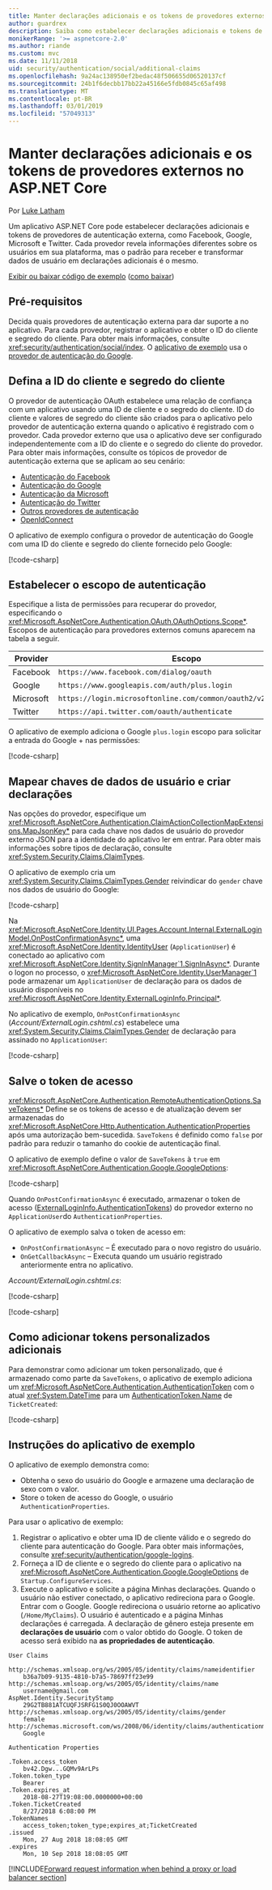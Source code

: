 ```yaml
---
title: Manter declarações adicionais e os tokens de provedores externos no ASP.NET Core
author: guardrex
description: Saiba como estabelecer declarações adicionais e tokens de provedores externos.
monikerRange: '>= aspnetcore-2.0'
ms.author: riande
ms.custom: mvc
ms.date: 11/11/2018
uid: security/authentication/social/additional-claims
ms.openlocfilehash: 9a24ac138950ef2bedac48f506655d06520137cf
ms.sourcegitcommit: 24b1f6decbb17bb22a45166e5fdb0845c65af498
ms.translationtype: MT
ms.contentlocale: pt-BR
ms.lasthandoff: 03/01/2019
ms.locfileid: "57049313"
---
```

# <a name="persist-additional-claims-and-tokens-from-external-providers-in-aspnet-core"></a>Manter declarações adicionais e os tokens de provedores externos no ASP.NET Core

Por [Luke Latham](https://github.com/guardrex)

Um aplicativo ASP.NET Core pode estabelecer declarações adicionais e tokens de provedores de autenticação externa, como Facebook, Google, Microsoft e Twitter. Cada provedor revela informações diferentes sobre os usuários em sua plataforma, mas o padrão para receber e transformar dados de usuário em declarações adicionais é o mesmo.

[Exibir ou baixar código de exemplo](https://github.com/aspnet/Docs/tree/master/aspnetcore/security/authentication/social/additional-claims/samples) ([como baixar](xref:index#how-to-download-a-sample))

## <a name="prerequisites"></a>Pré-requisitos

Decida quais provedores de autenticação externa para dar suporte a no aplicativo. Para cada provedor, registrar o aplicativo e obter o ID do cliente e segredo do cliente. Para obter mais informações, consulte <xref:security/authentication/social/index>. O [aplicativo de exemplo](#sample-app-instructions) usa o [provedor de autenticação do Google](xref:security/authentication/google-logins).

## <a name="set-the-client-id-and-client-secret"></a>Defina a ID do cliente e segredo do cliente

O provedor de autenticação OAuth estabelece uma relação de confiança com um aplicativo usando uma ID de cliente e o segredo do cliente. ID do cliente e valores de segredo do cliente são criados para o aplicativo pelo provedor de autenticação externa quando o aplicativo é registrado com o provedor. Cada provedor externo que usa o aplicativo deve ser configurado independentemente com a ID do cliente e o segredo do cliente do provedor. Para obter mais informações, consulte os tópicos de provedor de autenticação externa que se aplicam ao seu cenário:

* [Autenticação do Facebook](xref:security/authentication/facebook-logins)
* [Autenticação do Google](xref:security/authentication/google-logins)
* [Autenticação da Microsoft](xref:security/authentication/microsoft-logins)
* [Autenticação do Twitter](xref:security/authentication/twitter-logins)
* [Outros provedores de autenticação](xref:security/authentication/otherlogins)
* [OpenIdConnect](https://github.com/Azure-Samples/active-directory-aspnetcore-webapp-openidconnect-v2)

O aplicativo de exemplo configura o provedor de autenticação do Google com uma ID do cliente e segredo do cliente fornecido pelo Google:

[!code-csharp[](additional-claims/samples/2.x/AdditionalClaimsSample/Startup.cs?name=snippet_AddGoogle&highlight=4,6)]

## <a name="establish-the-authentication-scope"></a>Estabelecer o escopo de autenticação

Especifique a lista de permissões para recuperar do provedor, especificando o <xref:Microsoft.AspNetCore.Authentication.OAuth.OAuthOptions.Scope*>. Escopos de autenticação para provedores externos comuns aparecem na tabela a seguir.

| Provider  | Escopo                                                            |
| --------- | ---------------------------------------------------------------- |
| Facebook  | `https://www.facebook.com/dialog/oauth`                          |
| Google    | `https://www.googleapis.com/auth/plus.login`                     |
| Microsoft | `https://login.microsoftonline.com/common/oauth2/v2.0/authorize` |
| Twitter   | `https://api.twitter.com/oauth/authenticate`                     |

O aplicativo de exemplo adiciona o Google `plus.login` escopo para solicitar a entrada do Google + nas permissões:

[!code-csharp[](additional-claims/samples/2.x/AdditionalClaimsSample/Startup.cs?name=snippet_AddGoogle&highlight=7)]

## <a name="map-user-data-keys-and-create-claims"></a>Mapear chaves de dados de usuário e criar declarações

Nas opções do provedor, especifique um <xref:Microsoft.AspNetCore.Authentication.ClaimActionCollectionMapExtensions.MapJsonKey*> para cada chave nos dados de usuário do provedor externo JSON para a identidade do aplicativo ler em entrar. Para obter mais informações sobre tipos de declaração, consulte <xref:System.Security.Claims.ClaimTypes>.

O aplicativo de exemplo cria um <xref:System.Security.Claims.ClaimTypes.Gender> reivindicar do `gender` chave nos dados de usuário do Google:

[!code-csharp[](additional-claims/samples/2.x/AdditionalClaimsSample/Startup.cs?name=snippet_AddGoogle&highlight=8)]

Na <xref:Microsoft.AspNetCore.Identity.UI.Pages.Account.Internal.ExternalLoginModel.OnPostConfirmationAsync*>, uma <xref:Microsoft.AspNetCore.Identity.IdentityUser> (`ApplicationUser`) é conectado ao aplicativo com <xref:Microsoft.AspNetCore.Identity.SignInManager`1.SignInAsync*>. Durante o logon no processo, o <xref:Microsoft.AspNetCore.Identity.UserManager`1> pode armazenar um `ApplicationUser` de declaração para os dados de usuário disponíveis no <xref:Microsoft.AspNetCore.Identity.ExternalLoginInfo.Principal*>.

No aplicativo de exemplo, `OnPostConfirmationAsync` (*Account/ExternalLogin.cshtml.cs*) estabelece uma <xref:System.Security.Claims.ClaimTypes.Gender> de declaração para assinado no `ApplicationUser`:

[!code-csharp[](additional-claims/samples/2.x/AdditionalClaimsSample/Pages/Account/ExternalLogin.cshtml.cs?name=snippet_OnPostConfirmationAsync&highlight=30-31)]

## <a name="save-the-access-token"></a>Salve o token de acesso

<xref:Microsoft.AspNetCore.Authentication.RemoteAuthenticationOptions.SaveTokens*> Define se os tokens de acesso e de atualização devem ser armazenadas do <xref:Microsoft.AspNetCore.Http.Authentication.AuthenticationProperties> após uma autorização bem-sucedida. `SaveTokens` é definido como `false` por padrão para reduzir o tamanho do cookie de autenticação final.

O aplicativo de exemplo define o valor de `SaveTokens` à `true` em <xref:Microsoft.AspNetCore.Authentication.Google.GoogleOptions>:

[!code-csharp[](additional-claims/samples/2.x/AdditionalClaimsSample/Startup.cs?name=snippet_AddGoogle&highlight=9)]

Quando `OnPostConfirmationAsync` é executado, armazenar o token de acesso ([ExternalLoginInfo.AuthenticationTokens](xref:Microsoft.AspNetCore.Identity.ExternalLoginInfo.AuthenticationTokens*)) do provedor externo no `ApplicationUser`do `AuthenticationProperties`.

O aplicativo de exemplo salva o token de acesso em:

* `OnPostConfirmationAsync` &ndash; É executado para o novo registro do usuário.
* `OnGetCallbackAsync` &ndash; Executa quando um usuário registrado anteriormente entra no aplicativo.

*Account/ExternalLogin.cshtml.cs*:

[!code-csharp[](additional-claims/samples/2.x/AdditionalClaimsSample/Pages/Account/ExternalLogin.cshtml.cs?name=snippet_OnPostConfirmationAsync&highlight=34-35)]

[!code-csharp[](additional-claims/samples/2.x/AdditionalClaimsSample/Pages/Account/ExternalLogin.cshtml.cs?name=snippet_OnGetCallbackAsync&highlight=31-32)]

## <a name="how-to-add-additional-custom-tokens"></a>Como adicionar tokens personalizados adicionais

Para demonstrar como adicionar um token personalizado, que é armazenado como parte da `SaveTokens`, o aplicativo de exemplo adiciona um <xref:Microsoft.AspNetCore.Authentication.AuthenticationToken> com o atual <xref:System.DateTime> para um [AuthenticationToken.Name](xref:Microsoft.AspNetCore.Authentication.AuthenticationToken.Name*) de `TicketCreated`:

[!code-csharp[](additional-claims/samples/2.x/AdditionalClaimsSample/Startup.cs?name=snippet_AddGoogle&highlight=10-21)]

## <a name="sample-app-instructions"></a>Instruções do aplicativo de exemplo

O aplicativo de exemplo demonstra como:

* Obtenha o sexo do usuário do Google e armazene uma declaração de sexo com o valor.
* Store o token de acesso do Google, o usuário `AuthenticationProperties`.

Para usar o aplicativo de exemplo:

1. Registrar o aplicativo e obter uma ID de cliente válido e o segredo do cliente para autenticação do Google. Para obter mais informações, consulte <xref:security/authentication/google-logins>.
1. Forneça a ID de cliente e o segredo do cliente para o aplicativo na <xref:Microsoft.AspNetCore.Authentication.Google.GoogleOptions> de `Startup.ConfigureServices`.
1. Execute o aplicativo e solicite a página Minhas declarações. Quando o usuário não estiver conectado, o aplicativo redireciona para o Google. Entrar com o Google. Google redireciona o usuário retorne ao aplicativo (`/Home/MyClaims`). O usuário é autenticado e a página Minhas declarações é carregada. A declaração de gênero esteja presente em **declarações de usuário** com o valor obtido do Google. O token de acesso será exibido na **as propriedades de autenticação**.

```
User Claims

http://schemas.xmlsoap.org/ws/2005/05/identity/claims/nameidentifier
    b36a7b09-9135-4810-b7a5-78697ff23e99
http://schemas.xmlsoap.org/ws/2005/05/identity/claims/name
    username@gmail.com
AspNet.Identity.SecurityStamp
    29G2TB881ATCUQFJSRFG1S0QJ0OOAWVT
http://schemas.xmlsoap.org/ws/2005/05/identity/claims/gender
    female
http://schemas.microsoft.com/ws/2008/06/identity/claims/authenticationmethod
    Google

Authentication Properties

.Token.access_token
    bv42.Dgw...GQMv9ArLPs
.Token.token_type
    Bearer
.Token.expires_at
    2018-08-27T19:08:00.0000000+00:00
.Token.TicketCreated
    8/27/2018 6:08:00 PM
.TokenNames
    access_token;token_type;expires_at;TicketCreated
.issued
    Mon, 27 Aug 2018 18:08:05 GMT
.expires
    Mon, 10 Sep 2018 18:08:05 GMT
```

[!INCLUDE[Forward request information when behind a proxy or load balancer section](includes/forwarded-headers-middleware.md)]
